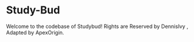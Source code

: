 # Study-Bud
Welcome to the codebase of Studybud! Rights are Reserved by DennisIvy , Adapted by ApexOrigin.

